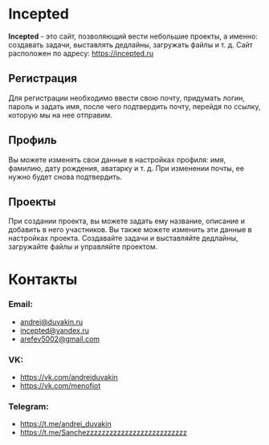 # Incepted

**Incepted** - это сайт, позволяющий вести небольшие проекты, а именно: создавать задачи, выставлять дедлайны, загружать
файлы и т. д. Сайт расположен по адресу: https://incepted.ru

## Регистрация

Для регистрации необходимо ввести свою почту, придумать логин, пароль и задать имя, после чего подтвердить почту,
перейдя по ссылку, которую мы на нее отправим.

## Профиль

Вы можете изменять свои данные в настройках профиля: имя, фамилию, дату рождения, аватарку и т. д. При изменении почты,
ее нужно будет снова подтвердить.

## Проекты

При создании проекта, вы можете задать ему название, описание и добавить в него участников. Вы также можете изменить эти
данные в настройках проекта. Создавайте задачи и выставляйте дедлайны, загружайте файлы и управляйте проектом.

# Контакты
### Email:
- andrei@duvakin.ru
- incepted@yandex.ru
- arefev5002@gmail.com

### VK:
- https://vk.com/andreiduvakin
- https://vk.com/menofiot

### Telegram:
- https://t.me/andrei_duvakin
- https://t.me/Sanchezzzzzzzzzzzzzzzzzzzzzzzzzz
